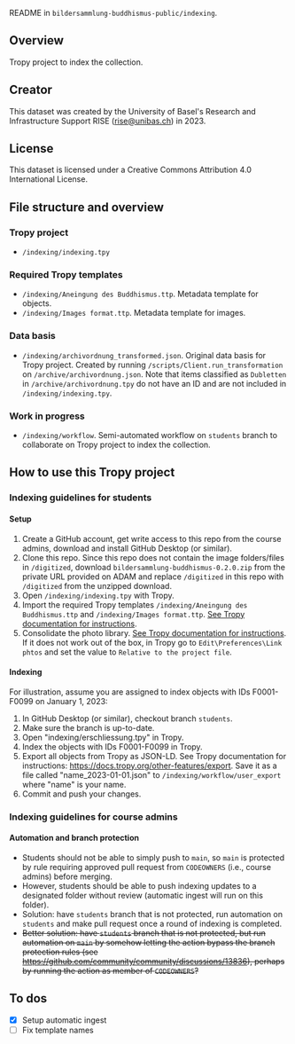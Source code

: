 README in `bildersammlung-buddhismus-public/indexing`.

## Overview

Tropy project to index the collection. 

## Creator

This dataset was created by the University of Basel's Research and Infrastructure Support RISE (rise@unibas.ch) in 2023.

## License

This dataset is licensed under a Creative Commons Attribution 4.0 International License.

## File structure and overview

### Tropy project

- `/indexing/indexing.tpy`

### Required Tropy templates

- `/indexing/Aneingung des Buddhismus.ttp`. Metadata template for objects.
- `/indexing/Images format.ttp`. Metadata template for images.

### Data basis

- `/indexing/archivordnung_transformed.json`. Original data basis for Tropy project. Created by running `/scripts/Client.run_transformation` on `/archive/archivordnung.json`. Note that items classified as `Dubletten` in `/archive/archivordnung.tpy` do not have an ID and are not included in `/indexing/indexing.tpy`.

### Work in progress

- `/indexing/workflow`. Semi-automated workflow on `students` branch to collaborate on Tropy project to index the collection.

## How to use this Tropy project

### Indexing guidelines for students

#### Setup

1. Create a GitHub account, get write access to this repo from the course admins, download and install GitHub Desktop (or similar).
2. Clone this repo. Since this repo does not contain the image folders/files in `/digitized`, download `bildersammlung-buddhismus-0.2.0.zip` from the private URL provided on ADAM and replace `/digitized` in this repo with `/digitized` from the unzipped download.
3. Open `/indexing/indexing.tpy` with Tropy.
4. Import the required Tropy templates `/indexing/Aneingung des Buddhismus.ttp` and `/indexing/Images format.ttp`. [See Tropy documentation for instructions](https://docs.tropy.org/in-the-template-editor/export-import-templates).
5. Consolidate the photo library. [See Tropy documentation for instructions](https://docs.tropy.org/using-tropy/add_files#consolidate-your-photo-library.). If it does not work out of the box, in Tropy go to `Edit\Preferences\Link phtos` and set the value to `Relative to the project file`.

#### Indexing

For illustration, assume you are assigned to index objects with IDs F0001-F0099 on January 1, 2023:

1. In GitHub Desktop (or similar), checkout branch `students`.
2. Make sure the branch is up-to-date.
3. Open "indexing/erschliessung.tpy" in Tropy.
4. Index the objects with IDs F0001-F0099 in Tropy.
5. Export all objects from Tropy as JSON-LD. See Tropy documentation for instructions: https://docs.tropy.org/other-features/export. Save it as a file called "name_2023-01-01.json" to `/indexing/workflow/user_export` where "name" is your name.
6. Commit and push your changes.

### Indexing guidelines for course admins

#### Automation and branch protection
- Students should not be able to simply push to `main`, so `main` is protected by rule requiring approved pull request from `CODEOWNERS` (i.e., course admins) before merging.
- However, students should be able to push indexing updates to a designated folder without review (automatic ingest will run on this folder).
- Solution: have `students` branch that is not protected, run automation on `students` and make pull request once a round of indexing is completed.
- ~~Better solution: have `students` branch that is not protected, but run automation on `main` by somehow letting the action bypass the branch protection rules (see https://github.com/community/community/discussions/13836), perhaps by running the action as member of `CODEOWNERS`?~~

## To dos

- [x] Setup automatic ingest
- [ ] Fix template names
